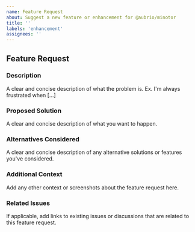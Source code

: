 ```yaml
---
name: Feature Request
about: Suggest a new feature or enhancement for @aubrio/minotor
title: ''
labels: 'enhancement'
assignees: ''
---
```


## Feature Request

### Description

A clear and concise description of what the problem is. Ex. I'm always frustrated when [...]

### Proposed Solution

A clear and concise description of what you want to happen.

### Alternatives Considered

A clear and concise description of any alternative solutions or features you've considered.

### Additional Context

Add any other context or screenshots about the feature request here.

### Related Issues

If applicable, add links to existing issues or discussions that are related to this feature request.
